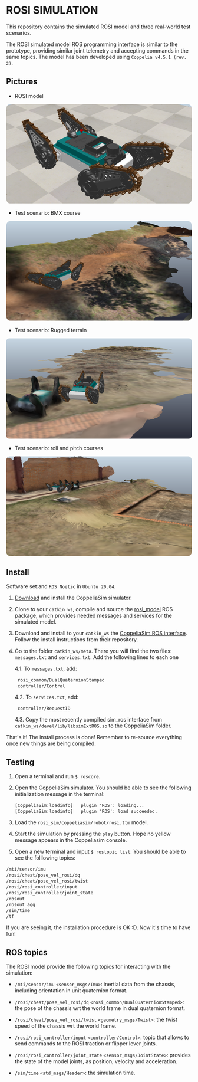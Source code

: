 # ROSI SIMULATION

This repository contains the simulated ROSI model and three real-world test scenarios.

The ROSI simulated model ROS programming interface is similar to the prototype, providing similar joint telemetry and accepting commands in the same topics. The model has been developed using `Coppelia v4.5.1 (rev. 2)`.


## Pictures

- ROSI model

![model](https://github.com/ITVRoC/rosi_sim/blob/main/resources/images/rosi.png)


- Test scenario: BMX course
  
![a1](https://github.com/ITVRoC/rosi_sim/blob/main/resources/images/a1.png)

- Test scenario: Rugged terrain

![a2](https://github.com/ITVRoC/rosi_sim/blob/main/resources/images/a2.png)

- Test scenario: roll and pitch courses

![a3](https://github.com/ITVRoC/rosi_sim/blob/main/resources/images/a3.png)


## Install

Software set:and `ROS Noetic` in `Ubuntu 20.04`.

1. [Download](https://www.coppeliarobotics.com/downloads) and install the CoppeliaSim simulator.

2. Clone to your `catkin_ws`, compile and source the [rosi_model](https://github.com/ITVRoC/rosi_modules) ROS package, which provides needed messages and services for the simulated model.

3. Download and install to your `catkin_ws` the [CoppeliaSim ROS interface](https://github.com/CoppeliaRobotics/simROS). Follow the install instructions from their repository.

4. Go to the folder `catkin_ws/meta`. There you will find the two files: `messages.txt` and `services.txt`. Add the following lines to each one

   4.1. To `messages.txt`, add:
   ```
    rosi_common/DualQuaternionStamped
    controller/Control
   ```

   4.2. To `services.txt`, add:
   ```
    controller/RequestID
   ```

    4.3. Copy the most recently compiled sim_ros interface from `catkin_ws/devel/lib/libsimExtROS.so` to the CoppeliaSim folder.

That's it! The install process is done! Remember to re-source everything once new things are being compiled.


## Testing

1. Open a terminal and run `$ roscore`.

2. Open the CoppeliaSim simulator. You should be able to see the following initialization message in the terminal:
   ```
   [CoppeliaSim:loadinfo]   plugin 'ROS': loading...
   [CoppeliaSim:loadinfo]   plugin 'ROS': load succeeded.
   ```

3. Load the `rosi_sim/coppeliasim/robot/rosi.ttm` model.

4. Start the simulation by pressing the `play` button. Hope no yellow message appears in the Coppeliasim console.

5. Open a new terminal and input `$ rostopic list`. You should be able to see the folllowing topics:
```
/mti/sensor/imu
/rosi/cheat/pose_vel_rosi/dq
/rosi/cheat/pose_vel_rosi/twist
/rosi/rosi_controller/input
/rosi/rosi_controller/joint_state
/rosout
/rosout_agg
/sim/time
/tf
```
If you are seeing it, the installation procedure is OK :D. Now it's time to have fun!


## ROS topics

The ROSI model provide the following topics for interacting with the simulation:

- `/mti/sensor/imu` `<sensor_msgs/Imu>`: inertial data from the chassis, including orientation in unit quaternion format.

- `/rosi/cheat/pose_vel_rosi/dq` `<rosi_common/DualQuaternionStamped>`: the pose of the chassis wrt the world frame in dual quaternion format.

- `/rosi/cheat/pose_vel_rosi/twist` `<geometry_msgs/Twist>`: the twist speed of the chassis wrt the world frame.

- `/rosi/rosi_controller/input` `<controller/Control>`: topic that allows to send commands to the ROSI traction or flipper lever joints.

- `/rosi/rosi_controller/joint_state` `<sensor_msgs/JointState>`: provides the state of the model joints, as position, velocity and acceleration.

- `/sim/time` `<std_msgs/Header>`: the simulation time.






